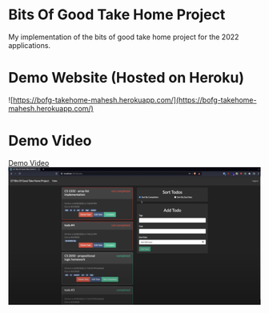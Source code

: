 # Bits Of Good Take Home Project

My implementation of the bits of good take home project for the 2022 applications.

# Demo Website (Hosted on Heroku)
![https://bofg-takehome-mahesh.herokuapp.com/](https://bofg-takehome-mahesh.herokuapp.com/)

# Demo Video

[Demo Video](https://youtu.be/OWpYqs5UEX0)
![Demo Picture](https://raw.githubusercontent.com/MaheshNat/dev-takehome/main/demo.png)
